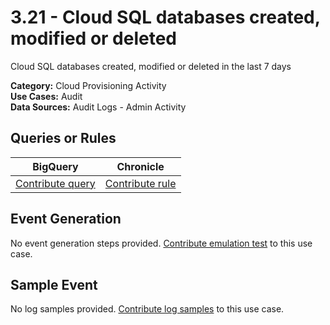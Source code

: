 # 3.21 - Cloud SQL databases created, modified or deleted
Cloud SQL databases created, modified or deleted in the last 7 days


**Category:** Cloud Provisioning Activity
</br>
**Use Cases:** Audit
</br>
**Data Sources:** Audit Logs - Admin Activity
</br>

## Queries or Rules
BigQuery | Chronicle |
--- | --- |
[Contribute query](../../CONTRIBUTING.md) | [Contribute rule](../../CONTRIBUTING.md)

## Event Generation
No event generation steps provided. [Contribute emulation test](../../CONTRIBUTING.md) to this use case.

## Sample Event
No log samples provided. [Contribute log samples](../../CONTRIBUTING.md) to this use case.

